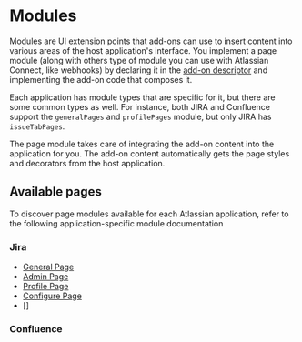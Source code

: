 # Modules

Modules are UI extension points that add-ons can use to insert content into various areas of the host application's interface. You implement a page module (along with others type of module you can use with Atlassian Connect, like webhooks) by declaring it in the [add-on descriptor](addon-descirptor.html) and implementing the add-on code that composes it.

Each application has module types that are specific for it, but there are some common types as well. For instance, both JIRA and Confluence support the `generalPages` and `profilePages` module, but only JIRA has `issueTabPages`.

The page module takes care of integrating the add-on content into the application for you. The add-on content automatically gets the page styles and decorators from the host application.

## Available pages
To discover page modules available for each Atlassian application, refer to the following application-specific module documentation

### Jira
 * [General Page]()
 * [Admin Page]()
 * [Profile Page]()
 * [Configure Page]()
 * []

### Confluence

